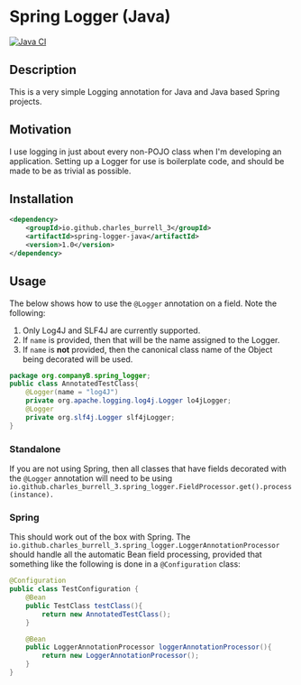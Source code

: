 # Spring Logger (Java)
[![Java CI](https://github.com/charles-burrell-3/spring-logger-java/actions/workflows/build.yaml/badge.svg)](https://github.com/charles-burrell-3/spring-logger-java/actions/workflows/build.yaml)
## Description
This is a very simple Logging annotation for Java and Java based Spring projects.
## Motivation
I use logging in just about every non-POJO class when I'm developing an application. Setting up a Logger for use
is boilerplate code, and should be made to be as trivial as possible.
## Installation
```xml
<dependency>
    <groupId>io.github.charles_burrell_3</groupId>
    <artifactId>spring-logger-java</artifactId>
    <version>1.0</version>
</dependency>
```
## Usage
The below shows how to use the `@Logger` annotation on a field. Note the following:
1. Only Log4J and SLF4J are currently supported.
2. If `name` is provided, then that will be the name assigned to the Logger.
3. If `name` is **not** provided, then the canonical class name of the Object being decorated will be used.
```java
package org.companyB.spring_logger;
public class AnnotatedTestClass{
    @Logger(name = "log4J")
    private org.apache.logging.log4j.Logger lo4jLogger;
    @Logger
    private org.slf4j.Logger slf4jLogger;
}
```
### Standalone
If you are not using Spring, then all classes that have fields decorated with the `@Logger` annotation will need to be 
using `io.github.charles_burrell_3.spring_logger.FieldProcessor.get().process(instance).`
### Spring
This should work out of the box with Spring. The `io.github.charles_burrell_3.spring_logger.LoggerAnnotationProcessor` should
handle all the automatic Bean field processing, provided that something like the following is done in a `@Configuration` 
class:
```java
@Configuration
public class TestConfiguration {
    @Bean
    public TestClass testClass(){
        return new AnnotatedTestClass();
    }

    @Bean
    public LoggerAnnotationProcessor loggerAnnotationProcessor(){
        return new LoggerAnnotationProcessor();
    }
}
```